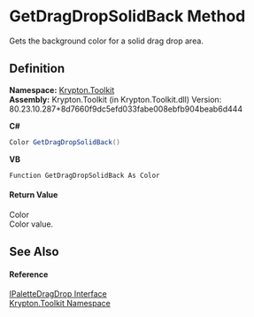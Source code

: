 # GetDragDropSolidBack Method


Gets the background color for a solid drag drop area.



## Definition
**Namespace:** <a href="79d2eac2-21f4-54ff-7552-b20c33c30600.md">Krypton.Toolkit</a>  
**Assembly:** Krypton.Toolkit (in Krypton.Toolkit.dll) Version: 80.23.10.287+8d7660f9dc5efd033fabe008ebfb904beab6d444

**C#**
``` C#
Color GetDragDropSolidBack()
```
**VB**
``` VB
Function GetDragDropSolidBack As Color
```



#### Return Value
Color  
Color value.

## See Also


#### Reference
<a href="1fa4bc94-6679-2ddc-a4d0-462ed2f46b66.md">IPaletteDragDrop Interface</a>  
<a href="79d2eac2-21f4-54ff-7552-b20c33c30600.md">Krypton.Toolkit Namespace</a>  
